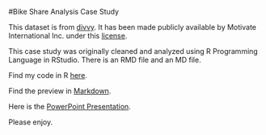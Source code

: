 #Bike Share Analysis Case Study
<p>

This dataset is from [divvy](https://divvy-tripdata.s3.amazonaws.com/index.html). It has been made publicly available by Motivate International Inc. under this [license](https://ride.divvybikes.com/data-license-agreement).

This case study was originally cleaned and analyzed using R Programming Language in RStudio. There is an RMD file and an MD file.

Find my code in R [here](https://github.com/alykea/Bike_Share_Analysis/blob/main/bike_share_analysis.rmd).

Find the preview in [Markdown](https://github.com/alykea/Bike_Share_Analysis/blob/main/bike_share_analysis.md).

Here is the [PowerPoint Presentation](https://github.com/alykea/Bike_Share_Analysis/blob/main/bike_share_analysis_files/Bike_Share_Analysis.pdf).

Please enjoy.
